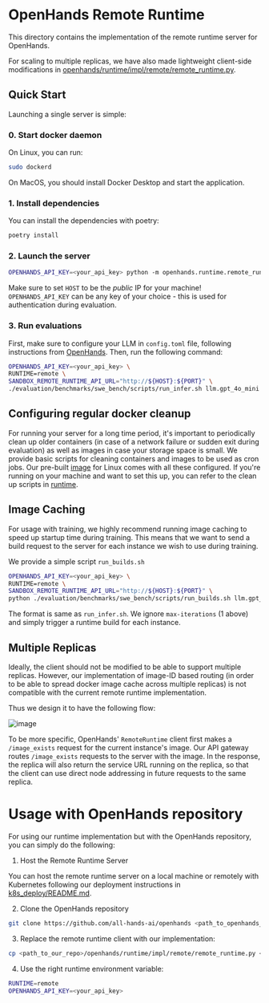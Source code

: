 # OpenHands Remote Runtime

This directory contains the implementation of the remote runtime server for OpenHands.

For scaling to multiple replicas, we have also made lightweight client-side modifications in [openhands/runtime/impl/remote/remote_runtime.py](../impl/remote/remote_runtime.py).


## Quick Start

Launching a single server is simple:

### 0. Start docker daemon

On Linux, you can run:
```bash
sudo dockerd
```

On MacOS, you should install Docker Desktop and start the application.

### 1. Install dependencies

You can install the dependencies with poetry:

```bash
poetry install
```

### 2. Launch the server

```bash
OPENHANDS_API_KEY=<your_api_key> python -m openhands.runtime.remote_runtime_server.main --host ${HOST} --port ${PORT}
```

Make sure to set `HOST` to be the _public_ IP for your machine! `OPENHANDS_API_KEY` can be any key of your choice - this is used for authentication during evaluation. 

### 3. Run evaluations

First, make sure to configure your LLM in `config.toml` file, following instructions from [OpenHands](https://github.com/all-hands-ai/openhands). Then, run the following command:

```bash
OPENHANDS_API_KEY=<your_api_key> \
RUNTIME=remote \
SANDBOX_REMOTE_RUNTIME_API_URL="http://${HOST}:${PORT}" \
./evaluation/benchmarks/swe_bench/scripts/run_infer.sh llm.gpt_4o_mini HEAD CodeActAgent 1 10 1 "princeton-nlp/SWE-bench_Lite" test
```

## Configuring regular docker cleanup
For running your server for a long time period, it's important to periodically clean up older containers (in case of a network failure or sudden exit during evaluation) as well as images in case your storage space is small. We provide basic scripts for cleaning containers and images to be used as cron jobs. Our pre-built [image](https://hub.docker.com/r/sumanthrh/openhands-dev) for Linux comes with all these configured. If you're running on your machine and want to set this up, you can refer to the clean up scripts in [runtime](/containers/runtime/). 

## Image Caching

For usage with training, we highly recommend running image caching to speed up startup time during training. This means that we want to send a build request to the server for each instance we wish to use during training.

We provide a simple script `run_builds.sh`

```bash
OPENHANDS_API_KEY=<your_api_key> \
RUNTIME=remote \
SANDBOX_REMOTE_RUNTIME_API_URL="http://${HOST}:${PORT}" \
python ./evaluation/benchmarks/swe_bench/scripts/run_builds.sh llm.gpt_4o_mini HEAD CodeActAgent 5000 1 64 "princeton-nlp/SWE-bench_Lite" test
```
The format is same as `run_infer.sh`. We ignore `max-iterations` (1 above) and simply trigger a runtime build for each instance.

## Multiple Replicas

Ideally, the client should not be modified to be able to support multiple replicas. However, our implementation of image-ID based routing (in order to be able to spread docker image cache across multiple replicas) is not compatible with the current remote runtime implementation.


Thus we design it to have the following flow:

![image](/assets/client_flow.png)


To be more specific, OpenHands' `RemoteRuntime` client first makes a `/image_exists` request for the current instance's image. Our API gateway routes `/image_exists` requests to the server with the image. In the response, the replica will also return the service URL running on the replica, so that the client can use direct node addressing in future requests to the same replica.


# Usage with OpenHands repository

For using our runtime implementation but with the OpenHands repository, you can simply do the following:

1. Host the Remote Runtime Server

You can host the remote runtime server on a local machine or remotely with Kubernetes following our deployment instructions in [k8s_deploy/README.md](../../../k8s_deploy/README.md).

2. Clone the OpenHands repository

```bash
git clone https://github.com/all-hands-ai/openhands <path_to_openhands_repo>
```

3. Replace the remote runtime client with our implementation:

```bash
cp <path_to_our_repo>/openhands/runtime/impl/remote/remote_runtime.py <path_to_openhands_repo>/openhands/runtime/impl/remote/remote_runtime.py
```

4. Use the right runtime environment variable:

```bash
RUNTIME=remote
OPENHANDS_API_KEY=<your_api_key>
```
